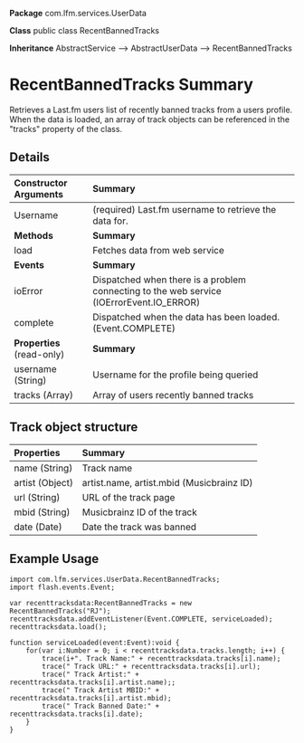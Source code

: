 **Package**      com.lfm.services.UserData

**Class**        public class RecentBannedTracks

**Inheritance**  AbstractService --> AbstractUserData --> RecentBannedTracks


# RecentBannedTracks Summary #

Retrieves a Last.fm users list of recently banned tracks from a users profile. When the data is loaded, an array of track objects can be referenced in the "tracks" property of the class.


## Details ##

| **Constructor Arguments** | **Summary** |
|:--------------------------|:------------|
| Username                  | (required) Last.fm username to retrieve the data for. |
| **Methods**               | **Summary** |
| load                      | Fetches data from web service |
| **Events**                | **Summary** |
| ioError                   | Dispatched when there is a problem connecting to the web service (IOErrorEvent.IO\_ERROR) |
| complete                  | Dispatched when the data has been loaded. (Event.COMPLETE) |
| **Properties** (read-only) | **Summary** |
| username (String)         | Username for the profile being queried |
| tracks (Array)            | Array of users recently banned tracks |


## Track object structure ##

| **Properties** | **Summary** |
|:---------------|:------------|
| name (String)  | Track name  |
| artist (Object) | artist.name, artist.mbid (Musicbrainz ID) |
| url (String)   | URL of the track page |
| mbid (String)  | Musicbrainz ID of the track |
| date (Date)    | Date the track was banned |


## Example Usage ##

```
import com.lfm.services.UserData.RecentBannedTracks;
import flash.events.Event;

var recenttracksdata:RecentBannedTracks = new RecentBannedTracks("RJ");
recenttracksdata.addEventListener(Event.COMPLETE, serviceLoaded);
recenttracksdata.load();

function serviceLoaded(event:Event):void {
    for(var i:Number = 0; i < recenttracksdata.tracks.length; i++) {
        trace(i+". Track Name:" + recenttracksdata.tracks[i].name);
        trace(" Track URL:" + recenttracksdata.tracks[i].url);
        trace(" Track Artist:" + recenttracksdata.tracks[i].artist.name);;
        trace(" Track Artist MBID:" + recenttracksdata.tracks[i].artist.mbid);
        trace(" Track Banned Date:" + recenttracksdata.tracks[i].date);
    }
}
```